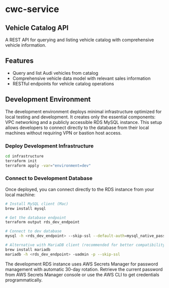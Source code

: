 # cwc-service
## Vehicle Catalog API

A REST API for querying and listing vehicle catalog with comprehensive vehicle information.

## Features
- Query and list Audi vehicles from catalog
- Comprehensive vehicle data model with relevant sales information
- RESTful endpoints for vehicle catalog operations

## Development Environment

The development environment deploys minimal infrastructure optimized for local testing and development. It creates only the essential components: VPC networking and a publicly accessible RDS MySQL instance. This setup allows developers to connect directly to the database from their local machines without requiring VPN or bastion host access.

### Deploy Development Infrastructure

```bash
cd infrastructure
terraform init
terraform apply -var="environment=dev"
```

### Connect to Development Database

Once deployed, you can connect directly to the RDS instance from your local machine:

```bash
# Install MySQL client (Mac)
brew install mysql

# Get the database endpoint
terraform output rds_dev_endpoint

# Connect to dev database
mysql -h <rds_dev_endpoint> --skip-ssl --default-auth=mysql_native_password -uadmin -p

# Alternative with MariaDB client (recommended for better compatibility)
brew install mariadb
mariadb -h <rds_dev_endpoint> -uadmin -p --skip-ssl
```

The development RDS instance uses AWS Secrets Manager for password management with automatic 30-day rotation. Retrieve the current password from AWS Secrets Manager console or use the AWS CLI to get credentials programmatically.
